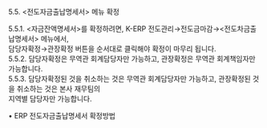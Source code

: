 5.5. <전도자금출납명세서> 메뉴 확정

  

5.5.1. <자금잔액명세서>를 확정하려면, K-ERP 전도관리→전도금마감→<전도차금출납명세서> 메뉴에서,  
담당자확정→관장확정 버튼을 순서대로 클릭해야 확정이 마무리 됩니다.  
5.5.2. 담당자확정은 무역관 회계담당자만 가능하고, 관장확정은 무역관 회계책임자만 가능합니다.  
5.5.3. 담당자확정된 것을 취소하는 것은 무역관 회계담당자만 가능하고, 관장확정된 것을 취소하는 것은 본사 재무팀의  
지역별 담당자만 가능합니다.

• ERP 전도자금출납명세서 확정방법